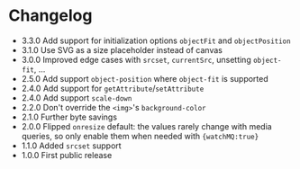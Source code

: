 # Changelog

* 3.3.0 Add support for initialization options `objectFit` and `objectPosition`
* 3.1.0 Use SVG as a size placeholder instead of canvas
* 3.0.0 Improved edge cases with `srcset`, `currentSrc`, unsetting `object-fit`, ...
* 2.5.0 Add support `object-position` where `object-fit` is supported
* 2.4.0 Add support for `getAttribute`/`setAttribute`
* 2.4.0 Add support `scale-down`
* 2.2.0 Don't override the `<img>`'s `background-color`
* 2.1.0 Further byte savings
* 2.0.0 Flipped `onresize` default: the values rarely change with media queries, so only enable them when needed with `{watchMQ:true}`
* 1.1.0 Added `srcset` support
* 1.0.0 First public release
